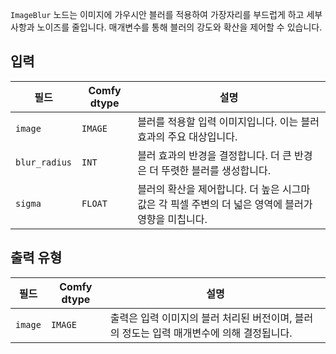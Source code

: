 `ImageBlur` 노드는 이미지에 가우시안 블러를 적용하여 가장자리를 부드럽게 하고 세부 사항과 노이즈를 줄입니다. 매개변수를 통해 블러의 강도와 확산을 제어할 수 있습니다.

## 입력

| 필드          | Comfy dtype | 설명                                                                   |
|----------------|-------------|-------------------------------------------------------------------------------|
| `image`        | `IMAGE`     | 블러를 적용할 입력 이미지입니다. 이는 블러 효과의 주요 대상입니다. |
| `blur_radius`  | `INT`       | 블러 효과의 반경을 결정합니다. 더 큰 반경은 더 뚜렷한 블러를 생성합니다. |
| `sigma`        | `FLOAT`     | 블러의 확산을 제어합니다. 더 높은 시그마 값은 각 픽셀 주변의 더 넓은 영역에 블러가 영향을 미칩니다. |

## 출력 유형

| 필드 | Comfy dtype | 설명                                                              |
|-------|-------------|--------------------------------------------------------------------------|
| `image`| `IMAGE`     | 출력은 입력 이미지의 블러 처리된 버전이며, 블러의 정도는 입력 매개변수에 의해 결정됩니다. |
